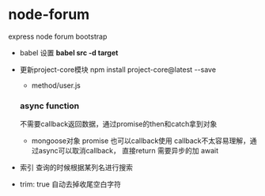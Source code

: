 # node-forum
express node forum bootstrap

- babel 设置
**babel src -d target**

- 更新project-core模块
npm install project-core@latest --save
 
  - method/user.js 
  ### async function 
  不需要callback返回数据，通过promise的then和catch拿到对象
  - mongoose对象 promise 也可以callback使用
  callback不太容易理解，通过async可以取消callback， 直接return
  需要异步的加 await
  
- 索引
  查询的时候根据某列名进行搜索
- trim: true 自动去掉收尾空白字符
  
  